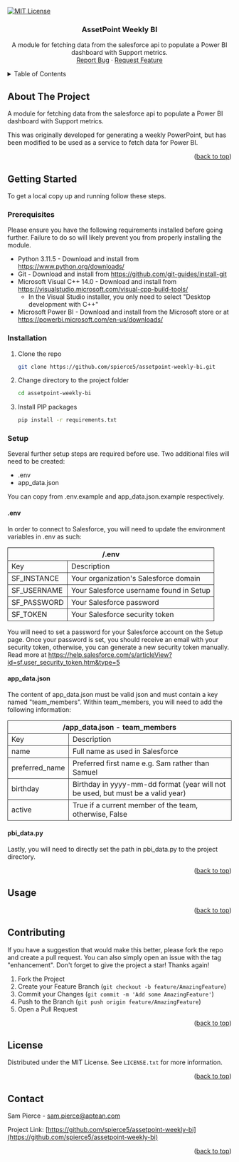 <!-- Improved compatibility of back to top link: See: https://github.com/othneildrew/Best-README-Template/pull/73 -->

<a name="readme-top"></a>

<!--
*** Thanks for checking out the Best-README-Template. If you have a suggestion
*** that would make this better, please fork the repo and create a pull request
*** or simply open an issue with the tag "enhancement".
*** Don't forget to give the project a star!
*** Thanks again! Now go create something AMAZING! :D
-->

<!-- PROJECT SHIELDS -->
<!--
*** I'm using markdown "reference style" links for readability.
*** Reference links are enclosed in brackets [ ] instead of parentheses ( ).
*** See the bottom of this document for the declaration of the reference variables
*** for contributors-url, forks-url, etc. This is an optional, concise syntax you may use.
*** https://www.markdownguide.org/basic-syntax/#reference-style-links
-->

[![MIT License][license-shield]][license-url]

<h3 align="center">AssetPoint Weekly BI</h3>

  <p align="center">
    A module for fetching data from the salesforce api to populate a Power BI dashboard with Support metrics.
    <br />
    <a href="https://github.com/spierce5/assetpoint-weekly-bi/issues">Report Bug</a>
    ·
    <a href="https://github.com/spierce5/assetpoint-weekly-bi/issues">Request Feature</a>
  </p>
</div>

<!-- TABLE OF CONTENTS -->
<details>
  <summary>Table of Contents</summary>
  <ol>
    <li>
      <a href="#about-the-project">About The Project</a>
    </li>
    <li>
      <a href="#getting-started">Getting Started</a>
      <ul>
        <li><a href="#prerequisites">Prerequisites</a></li>
        <li><a href="#installation">Installation</a></li>
        <li><a href="#setup">Setup</a></li>
      </ul>
    </li>
    <li><a href="#usage">Usage</a></li>
    <li><a href="#license">License</a></li>
    <li><a href="#contact">Contact</a></li>
  </ol>
</details>

<!-- ABOUT THE PROJECT -->

## About The Project

A module for fetching data from the salesforce api to populate a Power BI dashboard with Support metrics.

This was originally developed for generating a weekly PowerPoint, but has been modified to be used as a service to fetch data for Power BI.

<p align="right">(<a href="#readme-top">back to top</a>)</p>

<!-- GETTING STARTED -->

## Getting Started

To get a local copy up and running follow these steps.

### Prerequisites

Please ensure you have the following requirements installed before going further. Failure to do so will likely prevent you from properly installing the module.

- Python 3.11.5 - Download and install from <a href="https://www.python.org/downloads/">https://www.python.org/downloads/</a>
- Git - Download and install from <a href="https://github.com/git-guides/install-git">https://github.com/git-guides/install-git</a>
- Microsoft Visual C++ 14.0 - Download and install from <a href="https://visualstudio.microsoft.com/visual-cpp-build-tools/">https://visualstudio.microsoft.com/visual-cpp-build-tools/</a>
  - In the Visual Studio installer, you only need to select "Desktop development with C++"
- Microsoft Power BI - Download and install from the Microsoft store or at <a href="https://powerbi.microsoft.com/en-us/downloads/">https://powerbi.microsoft.com/en-us/downloads/</a>

### Installation

1. Clone the repo
   ```sh
   git clone https://github.com/spierce5/assetpoint-weekly-bi.git
   ```
2. Change directory to the project folder
   ```sh
   cd assetpoint-weekly-bi
   ```
3. Install PIP packages
   ```sh
   pip install -r requirements.txt
   ```

### Setup

Several further setup steps are required before use. Two additional files will need to be created:

- .env
- app_data.json

You can copy from .env.example and app_data.json.example respectively.

#### .env

In order to connect to Salesforce, you will need to update the environment variables in .env as such:

<table>
  <thead style="border: 1px solid #333;">
    <tr>
      <th colspan="2">/.env</th>
    </tr>
  </thead>
  <tbody>
    <tr>
      <td style="border: 1px solid #333;">Key</td>
      <td style="border: 1px solid #333;">Description</td>
    </tr>
    <tr>
      <td style="border: 1px solid #333;">SF_INSTANCE</td>
      <td style="border: 1px solid #333;">Your organization's Salesforce domain</td>
    </tr>
    <tr>
      <td style="border: 1px solid #333;">SF_USERNAME</td>
      <td style="border: 1px solid #333;">Your Salesforce username found in Setup</td>
    </tr>
    <tr>
      <td style="border: 1px solid #333;">SF_PASSWORD</td>
      <td style="border: 1px solid #333;">Your Salesforce password</td>
    </tr>
    <tr>
      <td style="border: 1px solid #333;">SF_TOKEN</td>
      <td style="border: 1px solid #333;">Your Salesforce security token</td>
    </tr>
  </tbody>
</table>

You will need to set a password for your Salesforce account on the Setup page. Once your password is set, you should receive an email with your security token, otherwise, you can generate a new security token manually. Read more at <a href="https://help.salesforce.com/s/articleView?id=sf.user_security_token.htm&type=5">https://help.salesforce.com/s/articleView?id=sf.user_security_token.htm&type=5</a>

#### app_data.json

The content of app_data.json must be valid json and must contain a key named "team_members". Within team_members, you will need to add the following information:

<table>
  <thead style="border: 1px solid #333;">
    <tr>
      <th colspan="2">/app_data.json - team_members</th>
    </tr>
  </thead>
  <tbody>
    <tr>
      <td style="border: 1px solid #333;">Key</td>
      <td style="border: 1px solid #333;">Description</td>
    </tr>
    <tr>
      <td style="border: 1px solid #333;">name</td>
      <td style="border: 1px solid #333;">Full name as used in Salesforce</td>
    </tr>
    <tr>
      <td style="border: 1px solid #333;">preferred_name</td>
      <td style="border: 1px solid #333;">Preferred first name e.g. Sam rather than Samuel</td>
    </tr>
    <tr>
      <td style="border: 1px solid #333;">birthday</td>
      <td style="border: 1px solid #333;">Birthday in yyyy-mm-dd format (year will not be used, but must be a valid year)</td>
    </tr>
    <tr>
      <td style="border: 1px solid #333;">active</td>
      <td style="border: 1px solid #333;">True if a current member of the team, otherwise, False</td>
    </tr>
  </tbody>
</table>

#### pbi_data.py

Lastly, you will need to directly set the path in pbi_data.py to the project directory.

<p align="right">(<a href="#readme-top">back to top</a>)</p>

<!-- USAGE EXAMPLES -->

## Usage

<p align="right">(<a href="#readme-top">back to top</a>)</p>

<!-- CONTRIBUTING -->

## Contributing

If you have a suggestion that would make this better, please fork the repo and create a pull request. You can also simply open an issue with the tag "enhancement".
Don't forget to give the project a star! Thanks again!

1. Fork the Project
2. Create your Feature Branch (`git checkout -b feature/AmazingFeature`)
3. Commit your Changes (`git commit -m 'Add some AmazingFeature'`)
4. Push to the Branch (`git push origin feature/AmazingFeature`)
5. Open a Pull Request

<p align="right">(<a href="#readme-top">back to top</a>)</p>

<!-- LICENSE -->

## License

Distributed under the MIT License. See `LICENSE.txt` for more information.

<p align="right">(<a href="#readme-top">back to top</a>)</p>

<!-- CONTACT -->

## Contact

Sam Pierce - sam.pierce@aptean.com

Project Link: [https://github.com/spierce5/assetpoint-weekly-bi](https://github.com/spierce5/assetpoint-weekly-bi)

<p align="right">(<a href="#readme-top">back to top</a>)</p>

<!-- MARKDOWN LINKS & IMAGES -->
<!-- https://www.markdownguide.org/basic-syntax/#reference-style-links -->

[license-shield]: https://img.shields.io/github/license/spierce5/assetpoint-weekly-bi.svg?style=for-the-badge
[license-url]: https://github.com/spierce5/assetpoint-weekly-bi/blob/main/LICENSE
